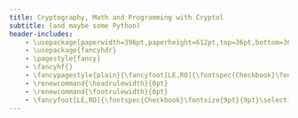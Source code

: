```yaml
---
title: Cryptography, Math and Programming with Cryptol
subtitle: (and maybe some Python)
header-includes:
    - \usepackage[paperwidth=396pt,paperheight=612pt,top=36pt,bottom=36pt,includefoot,nohead,twoside]{geometry}
    - \usepackage{fancyhdr}
    - \pagestyle{fancy}
    - \fancyhf{}
    - \fancypagestyle{plain}{\fancyfoot[LE,RO]{\fontspec{Checkbook}\fontsize{9pt}{9pt}\selectfont\thepage}}
    - \renewcommand{\headrulewidth}{0pt}
    - \renewcommand{\footrulewidth}{0pt}
    - \fancyfoot[LE,RO]{\fontspec{Checkbook}\fontsize{9pt}{9pt}\selectfont\thepage}
---
```

